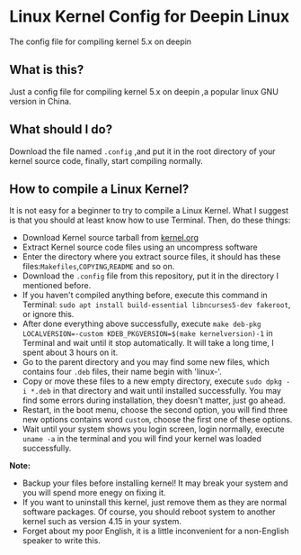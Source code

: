 # Linux Kernel Config for Deepin Linux
The config file for compiling kernel 5.x on deepin
## What is this?
Just a config file for compiling kernel 5.x on deepin ,a popular linux GNU version in China.
## What should I do?
Download the file named `.config` ,and put it in the root directory of your kernel source code, finally, start compiling normally.
## How to compile a Linux Kernel?
It is not easy for a beginner to try to compile a Linux Kernel. What I suggest is that you should at least know how to use Terminal. Then, do these things:  
- Download Kernel source tarball from [kernel.org](https://kernel.org)
- Extract Kernel source code files using an uncompress software
- Enter the directory where you extract source files, it should has these files:`Makefiles`,`COPYING`,`README` and so on.
- Download the `.config` file from this repository, put it in the directory I mentioned before.
- If you haven't compiled anything before, execute this command in Terminal: `sudo apt install build-essential libncurses5-dev fakeroot`, or ignore this.
- After done everything above successfully, execute `make deb-pkg LOCALVERSION=-custom KDEB_PKGVERSION=$(make kernelversion)-1` in Terminal and wait until it stop automatically. It will take a long time, I spent about 3 hours on it.
- Go to the parent directory and you may find some new files, which contains four `.deb` files, their name begin with 'linux-'.
- Copy or move these files to a new empty directory, execute `sudo dpkg -i *.deb` in that directory and wait until installed successfully. You may find some errors during installation, they doesn't matter, just go ahead.
- Restart, in the boot menu, choose the second option, you will find three new options contains word `custom`, choose the first one of these options.
- Wait until your system shows you login screen, login normally, execute `uname -a` in the terminal and you will find your kernel was loaded successfully.  

**Note:**  
- Backup your files before installing kernel! It may break your system and you will spend more enegy on fixing it.
- If you want to uninstall this kernel, just remove them as they are normal software packages. Of course, you should reboot system to another kernel such as version 4.15 in your system.
- Forget about my poor English, it is a little inconvenient for a non-English speaker to write this.
